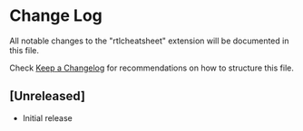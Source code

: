# Change Log

All notable changes to the "rtlcheatsheet" extension will be documented in this file.

Check [Keep a Changelog](http://keepachangelog.com/) for recommendations on how to structure this file.

## [Unreleased]

- Initial release